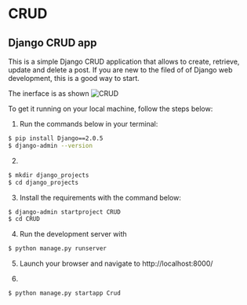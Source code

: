 # CRUD
## Django CRUD app    

This is a simple Django CRUD application that allows to create, retrieve, update and delete a post. If you are new to the filed of of  Django web development, this is a good way to start.

The inerface is as shown
![CRUD](int_face.png)

To get it running on your local machine, follow the steps below:

1. Run the commands below in your terminal:
```bash
$ pip install Django==2.0.5 
$ django-admin --version 
```
2. 
```bash
$ mkdir django_projects
$ cd django_projects
```
3. Install the requirements with the command below:

```bash
$ django-admin startproject CRUD
$ cd CRUD
```
4. Run the development server with

```bash
$ python manage.py runserver
```

5. Launch your browser and navigate to http://localhost:8000/

6.  
```bash
$ python manage.py startapp Crud
```
